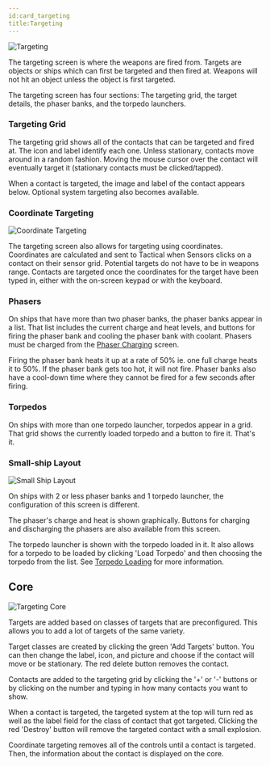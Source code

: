 ```yaml
---
id:card_targeting
title:Targeting
---
```


![Targeting](/docs/card_targeting_1.jpg)

The targeting screen is where the weapons are fired from. Targets are objects or
ships which can first be targeted and then fired at. Weapons will not hit an
object unless the object is first targeted.

The targeting screen has four sections: The targeting grid, the target details,
the phaser banks, and the torpedo launchers.

### Targeting Grid

The targeting grid shows all of the contacts that can be targeted and fired at.
The icon and label identify each one. Unless stationary, contacts move around in
a random fashion. Moving the mouse cursor over the contact will eventually
target it (stationary contacts must be clicked/tapped).

When a contact is targeted, the image and label of the contact appears below.
Optional system targeting also becomes available.

### Coordinate Targeting

![Coordinate Targeting](/docs/card_targeting_3.jpg)

The targeting screen also allows for targeting using coordinates. Coordinates
are calculated and sent to Tactical when Sensors clicks on a contact on their
sensor grid. Potential targets do not have to be in weapons range. Contacts are
targeted once the coordinates for the target have been typed in, either with the
on-screen keypad or with the keyboard.

### Phasers

On ships that have more than two phaser banks, the phaser banks appear in a
list. That list includes the current charge and heat levels, and buttons for
firing the phaser bank and cooling the phaser bank with coolant. Phasers must be
charged from the [Phaser Charging](/docs/card_phaser_charging) screen.

Firing the phaser bank heats it up at a rate of 50% ie. one full charge heats it
to 50%. If the phaser bank gets too hot, it will not fire. Phaser banks also
have a cool-down time where they cannot be fired for a few seconds after firing.

### Torpedos

On ships with more than one torpedo launcher, torpedos appear in a grid. That
grid shows the currently loaded torpedo and a button to fire it. That's it.

### Small-ship Layout

![Small Ship Layout](/docs/card_targeting_2.jpg)

On ships with 2 or less phaser banks and 1 torpedo launcher, the configuration
of this screen is different.

The phaser's charge and heat is shown graphically. Buttons for charging and
discharging the phasers are also available from this screen.

The torpedo launcher is shown with the torpedo loaded in it. It also allows for
a torpedo to be loaded by clicking 'Load Torpedo' and then choosing the torpedo
from the list. See [Torpedo Loading](/docs/card_torpedo_loading) for more
information.

## Core

![Targeting Core](/docs/core_targeting.jpg)

Targets are added based on classes of targets that are preconfigured. This
allows you to add a lot of targets of the same variety.

Target classes are created by clicking the green 'Add Targets' button. You can
then change the label, icon, and picture and choose if the contact will move or
be stationary. The red delete button removes the contact.

Contacts are added to the targeting grid by clicking the '+' or '-' buttons or
by clicking on the number and typing in how many contacts you want to show.

When a contact is targeted, the targeted system at the top will turn red as well
as the label field for the class of contact that got targeted. Clicking the red
'Destroy' button will remove the targeted contact with a small explosion.

Coordinate targeting removes all of the controls until a contact is targeted.
Then, the information about the contact is displayed on the core.
